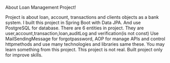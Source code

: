About Loan Management Project!

Project is about loan, account, transactions and clients objects as a bank system. I built this project in Spring Boot with Data JPA. And use PostgreSQL for database.
There are 6 entities in project. They are user,account,transaction,loan,auditLog and verification(is not const) Use MailSendingMessage for forgotpassword, AOP for manage
APIs and control httpmethods and use many technologies and libraries same these. You may learn something from this project. This project is not real. Built project only 
for improve skills.
